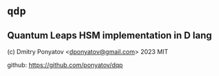 #  `qdp`
##  Quantum Leaps HSM implementation in D lang

(c) Dmitry Ponyatov <<dponyatov@gmail.com>> 2023 MIT

github: https://github.com/ponyatov/dqp
